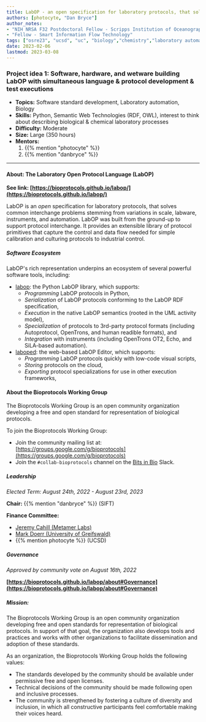 ```yaml
---
title: LabOP - an open specification for laboratory protocols, that solves common interchange problems stemming from variations in  scale, labware, instruments, and automation.
authors: [photocyte, "Dan Bryce"]
author_notes: 
- "NIH NRSA F32 Postdoctoral Fellow - Scripps Institution of Oceanography, UC San Diego"
- "Fellow - Smart Information Flow Technology"
tags: ["osre23", "ucsd", "uc", "biology","chemistry","laboratory automation", "reproducibility"]
date: 2023-02-06
lastmod: 2023-03-08
---
```


<!---
Instructions for project submission here: https://ospo.ucsc.edu/osredocs/formentors/

All the projects so far:
https://ospo.ucsc.edu/osre/#projects

-->

### Project idea 1: Software, hardware, and wetware building LabOP with simultaneous language & protocol development & test executions

- **Topics:**  Software standard development, Laboratory automation, Biology   
- **Skills:** Python, Semantic Web Technologies (RDF, OWL), interest to think about describing biological & chemical laboratory processes
- **Difficulty:** Moderate
- **Size:** Large (350 hours)
- **Mentors:**
	1. {{% mention "photocyte" %}}
	2. {{% mention "danbryce" %}}

---

#### About: The Laboratory Open Protocol Language (LabOP)

**See link: [https://bioprotocols.github.io/labop/](https://bioprotocols.github.io/labop/)**


LabOP is an *open* specification for laboratory protocols, that solves common interchange problems stemming from variations in scale, 
labware, instruments, and automation. LabOP was built from the ground-up to support protocol interchange.  It provides an extensible 
library of protocol primitives that capture the control and data flow needed for simple calibration and culturing protocols to 
industrial control.

##### Software Ecosystem

LabOP's rich representation underpins an ecosystem of several powerful software tools, including:

- [labop](https://www.github.com/bioprotocols/labop): the Python LabOP library, which supports:
  - *Programming* LabOP protocols in Python,
  - *Serialization* of LabOP protocols conforming to the LabOP RDF specification,
  - *Execution* in the native LabOP semantics (rooted in the UML activity model),
  - *Specialization* of protocols to 3rd-party protocol formats (including Autoprotocol, OpenTrons, and human readible formats), and
  - *Integration* with instruments (including OpenTrons OT2, Echo, and SiLA-based automation).
- [laboped](https://www.github.com/bioprotocols/laboped): the web-based LabOP Editor, which supports:
  - *Programming* LabOP protocols quickly with low-code visual scripts,
  - *Storing* protocols on the cloud,
  - *Exporting* protocol specializations for use in other execution frameworks,

#### About the Bioprotocols Working Group

The Bioprotocols Working Group is an open community organization developing a free and open standard for representation of biological 
protocols. 

To join the Bioprotocols Working Group:

- Join the community mailing list at: [https://groups.google.com/g/bioprotocols](https://groups.google.com/g/bioprotocols)
- Join the `#collab-bioprotocols` channel on the [Bits in Bio](https://bitsinbio.org/) Slack.

##### Leadership

_Elected Term: August 24th, 2022 - August 23rd, 2023_

**Chair:** {{% mention "danbryce" %}} (SIFT)

**Finance Committee:**

- [Jeremy Cahill (Metamer Labs)](mailto:jeremy.cahill@metamerlabs.io)
- [Mark Doerr (University of Greifswald)](mailto:mark.doerr@uni-greifswald.de)
- {{% mention photocyte %}} (UCSD)


##### Governance
_Approved by community vote on August 16th, 2022_

**[https://bioprotocols.github.io/labop/about#Governance](https://bioprotocols.github.io/labop/about#Governance)**

##### Mission: 

The Bioprotocols Working Group is an open community organization developing free and open standards for representation of biological 
protocols. In support of that goal, the organization also develops tools and practices and works with other organizations to 
facilitate dissemination and adoption of these standards.

As an organization, the Bioprotocols Working Group holds the following values:

- The standards developed by the community should be available under permissive free and open licenses.
- Technical decisions of the community should be made following open and inclusive processes.
- The community is strengthened by fostering a culture of diversity and inclusion, in which all constructive participants feel 
comfortable making their voices heard.

